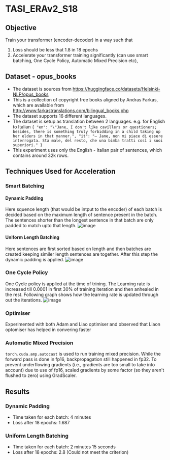 # TASI_ERAv2_S18

## Objective

Train your transformer (encoder-decoder) in a way such that
1. Loss should be less that 1.8 in 18 epochs
2. Accelerate your transformer training significantly (can use smart batching, One Cycle Policy, Automatic Mixed Precision etc),  

## Dataset - opus_books

- The dataset is sources from https://huggingface.co/datasets/Helsinki-NLP/opus_books
- This is a collection of copyright free books aligned by Andras Farkas, which are available from http://www.farkastranslations.com/bilingual_books.php
- The dataset supports 16 different languages.
- The dataset is setup as translation between 2 languages. e.g. for English to Italian `{ "en": "\"Jane, I don't like cavillers or questioners; besides, there is something truly forbidding in a child taking up her elders in that manner.", "it": "— Jane, non mi piace di essere interrogata. Sta male, del resto, che una bimba tratti così i suoi superiori." }`
- This experiment uses only the English - Italian pair of sentences, which contains around 32k rows.


## Techniques Used for Acceleration
### Smart Batching
#### Dynamic Padding
Here squence length (that would be intput to the encoder) of each batch is decided based on the maximum length of sentence present in the batch. The sentences shorter than the longest sentence in that batch are only padded to match upto that length. 
![image](https://github.com/sayanbanerjee32/TASI_ERAv2_S18/assets/11560595/0c350f4d-2e90-417c-b6ef-0579c3cca023)

#### Uniform Length Batching
Here sentences are first sorted based on length and then batches are created keeping similer length sentences are together. After this step the dynamic padding is applied.
![image](https://github.com/sayanbanerjee32/TASI_ERAv2_S18/assets/11560595/6746e398-7c0a-494b-9710-9a464499a1a6)


### One Cycle Policy
One Cycle policy is applied at the time of trining. The Learning rate is increased till 0.0001 in first 30% of training iteration and then anhealed in the rest. Following graph shows how the learning rate is updated through out the iterations.
![image](https://github.com/sayanbanerjee32/TASI_ERAv2_S18/assets/11560595/f807be64-c89d-484f-a5d7-0226c0cb1e39)


### Optimiser
Experimented with both Adam and Liao optimiser and observed that Liaon optomiser has helped in convering faster

### Automatic Mixed Precision
`torch.cuda.amp.autocast` is used to run training mixed precision. While the forward pass is done in fp16, backpropagation still happened in fp32. To prevent underflowing gradients (i.e., gradients are too small to take into account) due to use of fp16, scaled gradients by some factor (so they aren't flushed to zero) using GradScaler. 


## Results
### Dynamic Padding
- Time taken for each batch: 4 minutes
- Loss after 18 epochs: 1.687

### Uniform Length Batching
- Time taken for each batch: 2 minutes 15 seconds
- Loss after 18 epochs: 2.8 (Could not meet the criterion)
